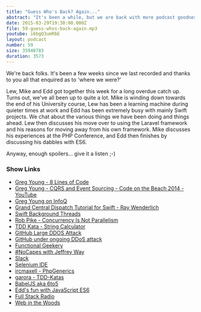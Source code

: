 ```yaml
---
title: "Guess Who's Back? Again..."
abstract: "It's been a while, but we are back with more podcast goodness."
date: 2015-03-29T19:30:00.000Z
file: 59-guess-whos-back-again.mp3
youtube: i6bgQ3umRbE
layout: podcast
number: 59
size: 35940783
duration: 3573
---
```


We're back folks. It's been a few weeks since we last recorded and thanks to you all that enquired as to 'where we were?'

Lew, Mike and Edd got together this week for a long overdue catch up. Turns out, we've all been up to quite a lot. Mike is winding down towards the end of his University course, Lew has been a learning machine during quieter times at work and Edd has been extremely busy with mainly Swift projects. We chat about the various things we have been doing and things ahead.
Lew then discusses his move over to using the Laravel framework and his reasons for moving away from his own framework.
Mike discusses his experiences at the PHP Conference, and Edd then finishes by discussing his dabbles with ES6.

Anyway, enough spoilers... give it a listen ;-)

### Show Links

- [Greg Young - 8 Lines of Code](http://www.infoq.com/presentations/8-lines-code-refactoring)
- [Greg Young - CQRS and Event Sourcing - Code on the Beach 2014 - YouTube](https://www.youtube.com/watch?v=JHGkaShoyNs)
- [Greg Young on InfoQ](http://www.infoq.com/author/Greg-Young)
- [Grand Central Dispatch Tutorial for Swift - Ray Wenderlich](http://www.raywenderlich.com/79149/grand-central-dispatch-tutorial-swift-part-1)
- [Swift Background Threads](https://thatthinginswift.com/background-threads/)
- [Rob Pike - Concurrency Is Not Parallelism](https://vimeo.com/49718712)
- [TDD Kata - String Calculator](http://osherove.com/tdd-kata-1/)
- [GitHub Large DDOS Attack](https://github.com/blog/1981-large-scale-ddos-attack-on-github-com)
- [GitHub under ongoing DDoS attack](https://news.ycombinator.com/item?id=9284226)
- [Functional Geekery](http://www.functionalgeekery.com/)
- [#NoCapes with Jeffrey Way](https://www.youtube.com/watch?v=ozMoUp1wU0E)
- [Slack](https://slack.com/)
- [Selenium IDE](http://docs.seleniumhq.org/projects/ide/)
- [ircmaxell - PhpGenerics](https://github.com/ircmaxell/PhpGenerics)
- [garora - TDD-Katas](https://github.com/garora/TDD-Katas)
- [BabelJS aka 6to5](https://babeljs.io/)
- [Edd's fun with JavaScript ES6](http://jsbin.com/vosiye/3/edit?js,console)
- [Full Stack Radio](http://fullstackradio.com/)
- [Web in the Woods](http://www.webinthewoods.co.uk/)
